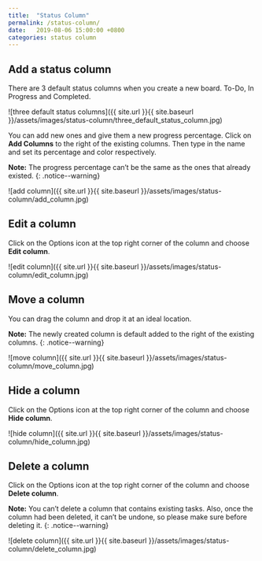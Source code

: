 ```yaml
---
title:  "Status Column"
permalink: /status-column/
date:   2019-08-06 15:00:00 +0800
categories: status column
---
```

## Add a status column 
There are 3 default status columns when you create a new board. To-Do, In Progress and Completed.

![three default status columns]({{ site.url }}{{ site.baseurl }}/assets/images/status-column/three_default_status_column.jpg)

You can add new ones and give them a new progress percentage. Click on **Add Columns** to the right of the existing columns. Then type in the name and set its percentage and color respectively. 

**Note:** The progress percentage can’t be the same as the ones that already existed. 
{: .notice--warning}

![add column]({{ site.url }}{{ site.baseurl }}/assets/images/status-column/add_column.jpg)

## Edit a column 

Click on the Options icon at the top right corner of the column and choose **Edit column**.

![edit column]({{ site.url }}{{ site.baseurl }}/assets/images/status-column/edit_column.jpg)


## Move a column 
You can drag the column and drop it at an ideal location. 

**Note:** The newly created column is default added to the right of the existing columns. 
{: .notice--warning}

![move column]({{ site.url }}{{ site.baseurl }}/assets/images/status-column/move_column.jpg)


## Hide a column 
Click on the Options icon at the top right corner of the column and choose **Hide column**.

![hide column]({{ site.url }}{{ site.baseurl }}/assets/images/status-column/hide_column.jpg)


## Delete a column 

Click on the Options icon at the top right corner of the column and choose **Delete column**.

**Note:** You can’t delete a column that contains existing tasks. Also, once the column had been deleted, it can’t be undone, so please make sure before deleting it. 
{: .notice--warning}

![delete column]({{ site.url }}{{ site.baseurl }}/assets/images/status-column/delete_column.jpg)

